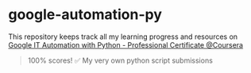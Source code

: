 # google-automation-py
This repository keeps track all my learning progress and resources on [Google IT Automation with Python - Professional Certificate @Coursera](https://www.coursera.org/professional-certificates/google-it-automation)
> 100% scores! ✅ My very own python script submissions


